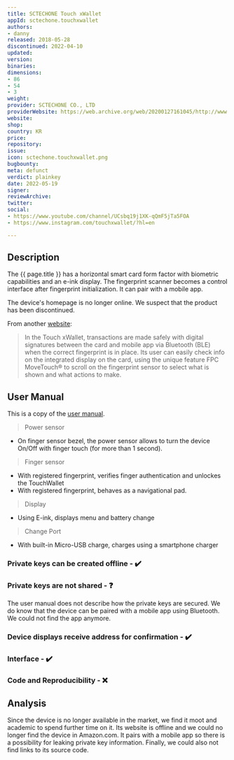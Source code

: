 ```yaml
---
title: SCTECHONE Touch xWallet
appId: sctechone.touchxwallet
authors:
- danny
released: 2018-05-28
discontinued: 2022-04-10
updated: 
version: 
binaries: 
dimensions:
- 86
- 54
- 3
weight: 
provider: SCTECHONE CO., LTD
providerWebsite: https://web.archive.org/web/20200127161045/http://www.sctechone.com/
website: 
shop: 
country: KR
price: 
repository: 
issue: 
icon: sctechone.touchxwallet.png
bugbounty: 
meta: defunct
verdict: plainkey
date: 2022-05-19
signer: 
reviewArchive: 
twitter: 
social:
- https://www.youtube.com/channel/UCsbq19j1XK-qQmF5jTa5FOA
- https://www.instagram.com/touchxwallet/?hl=en

---
```


## Description 

The {{ page.title }} has a horizontal smart card form factor with biometric capabilities and an e-ink display. The fingerprint scanner becomes a control interface after fingerprint initialization. It can pair with a mobile app. 

The device's homepage is no longer online. We suspect that the product has been discontinued.

From another [website](https://www.fingerprints.com/2018/05/28/biometrics-by-fingerprints-in-new-cryptocurrency-wallet-from-sctechone/): 

> In the Touch xWallet, transactions are made safely with digital signatures between the card and mobile app via Bluetooth (BLE) when the correct fingerprint is in place. Its user can easily check info on the integrated display on the card, using the unique feature FPC MoveTouch® to scroll on the fingerprint sensor to select what is shown and what actions to make.

## User Manual

This is a copy of the [user manual](https://data2.manualslib.com/pdf7/149/14866/1486503-sctechone/sctfido02.pdf?5904009233330226c2ed9f431497a290). 

> Power sensor
- On finger sensor bezel, the power sensor allows to turn the device On/Off with finger touch (for more than 1 second).
>
> Finger sensor
- With registered fingerprint, verifies finger authentication and unlockes the TouchWallet
- With registered fingerprint, behaves as a navigational pad.
> 
> Display
- Using E-ink, displays menu and battery change
>
> Change Port 
- With built-in Micro-USB charge, charges using a smartphone charger 

### Private keys can be created offline - ✔️

### Private keys are not shared - ❓

The user manual does not describe how the private keys are secured. We do know that the device can be paired with a mobile app using Bluetooth. We could not find the app anymore.

### Device displays receive address for confirmation - ✔️

### Interface - ✔️

### Code and Reproducibility - ❌

## Analysis 

Since the device is no longer available in the market, we find it moot and academic to spend further time on it. Its website is offline and we could no longer find the device in Amazon.com. It pairs with a mobile app so there is a possibility for leaking private key information. Finally, we could also not find links to its source code.

